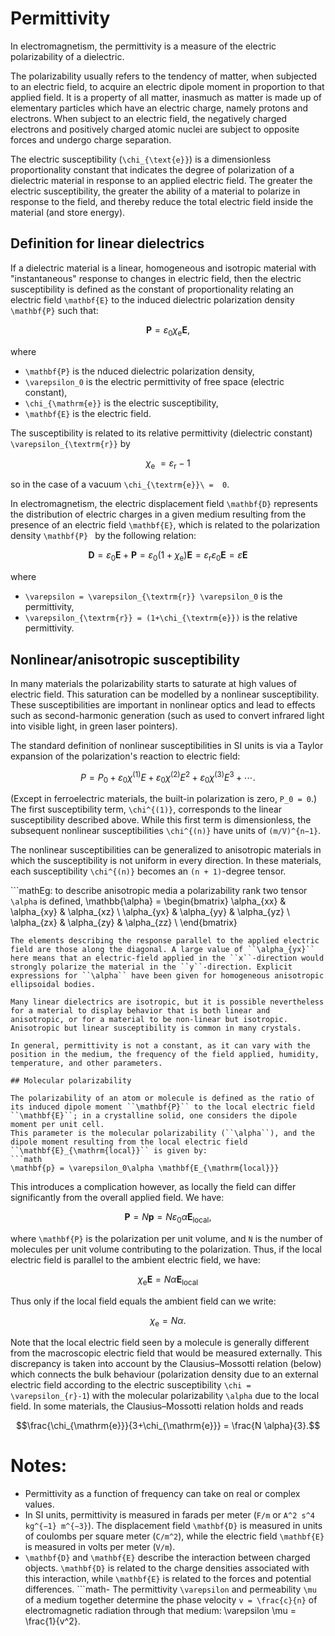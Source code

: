 # Permittivity

In electromagnetism, the permittivity is a measure of the electric polarizability of a dielectric.

The polarizability usually refers to the tendency of matter, when subjected to an electric field, to acquire an electric dipole moment in proportion to that applied field. It is a property of all matter, inasmuch as matter is made up of elementary particles which have an electric charge, namely protons and electrons. When subject to an electric field, the negatively charged electrons and positively charged atomic nuclei are subject to opposite forces and undergo charge separation.

The electric susceptibility (``\chi_{\text{e}}``) is a dimensionless proportionality constant that indicates the degree of polarization of a dielectric material in response to an applied electric field. The greater the electric susceptibility, the greater the ability of a material to polarize in response to the field, and thereby reduce the total electric field inside the material (and store energy).

## Definition for linear dielectrics

If a dielectric material is a linear, homogeneous and isotropic material with "instantaneous" response to changes in electric field, then the electric susceptibility is defined as the constant of proportionality relating an electric field ``\mathbf{E}`` to the induced dielectric polarization density ``\mathbf{P}`` such that:
```math
\mathbf{P} = \varepsilon_0 \chi_{\mathrm{e}} \mathbf{E},
```

where
- ``\mathbf{P}`` is the nduced dielectric polarization density,
- ``\varepsilon_0`` is the electric permittivity of free space (electric constant),
- ``\chi_{\mathrm{e}}`` is the electric susceptibility,
- ``\mathbf{E}`` is the electric field.


The susceptibility is related to its relative permittivity (dielectric constant) ``\varepsilon_{\textrm{r}}`` by
```math
\chi_{\text{e}}\ = \varepsilon_{\textrm{r}} - 1
```

so in the case of a vacuum ``\chi_{\textrm{e}}\ =  0``.


In electromagnetism, the electric displacement field ``\mathbf{D}`` represents the distribution of electric charges in a given medium resulting from the presence of an electric field ``\mathbf{E}``, which is related to the polarization density ``\mathbf{P} `` by the following relation:
```math
\mathbf{D} = \varepsilon_0\mathbf{E} + \mathbf{P} = \varepsilon_0 (1 + \chi_{\textrm{e}}) \mathbf{E} = \varepsilon_{\textrm{r}} \varepsilon_0 \mathbf{E} = \varepsilon\mathbf{E}
```

where
- ``\varepsilon = \varepsilon_{\textrm{r}} \varepsilon_0`` is the permittivity,
- ``\varepsilon_{\textrm{r}} = (1+\chi_{\textrm{e}})``  is the relative permittivity.

## Nonlinear/anisotropic susceptibility

In many materials the polarizability starts to saturate at high values of electric field. This saturation can be modelled by a nonlinear susceptibility. These susceptibilities are important in nonlinear optics and lead to effects such as second-harmonic generation (such as used to convert infrared light into visible light, in green laser pointers).

The standard definition of nonlinear susceptibilities in SI units is via a Taylor expansion of the polarization's reaction to electric field:
```math
 P = P_0 + \varepsilon_0 \chi^{(1)} E + \varepsilon_0 \chi^{(2)} E^2 + \varepsilon_0 \chi^{(3)} E^3 + \cdots.
 ```

(Except in ferroelectric materials, the built-in polarization is zero, ``P_0 = 0``.)
The first susceptibility term, ``\chi^{(1)}``, corresponds to the linear susceptibility described above. While this first term is dimensionless, the subsequent nonlinear susceptibilities ``\chi^{(n)}`` have units of ``(m/V)^{n−1}``.

The nonlinear susceptibilities can be generalized to anisotropic materials in which the susceptibility is not uniform in every direction.
In these materials, each susceptibility ``\chi^{(n)}`` becomes an ``(n + 1)``-degree tensor.

```mathEg: to describe anisotropic media a polarizability rank two tensor ``\alpha`` is defined,
\mathbb{\alpha} =
\begin{bmatrix}
\alpha_{xx} & \alpha_{xy} & \alpha_{xz} \\
\alpha_{yx} & \alpha_{yy} & \alpha_{yz} \\
\alpha_{zx} & \alpha_{zy} & \alpha_{zz} \\
\end{bmatrix}
```
The elements describing the response parallel to the applied electric field are those along the diagonal. A large value of ``\alpha_{yx}`` here means that an electric-field applied in the ``x``-direction would strongly polarize the material in the ``y``-direction. Explicit expressions for ``\alpha`` have been given for homogeneous anisotropic ellipsoidal bodies.

Many linear dielectrics are isotropic, but it is possible nevertheless for a material to display behavior that is both linear and anisotropic, or for a material to be non-linear but isotropic.
Anisotropic but linear susceptibility is common in many crystals.

In general, permittivity is not a constant, as it can vary with the position in the medium, the frequency of the field applied, humidity, temperature, and other parameters.

## Molecular polarizability

The polarizability of an atom or molecule is defined as the ratio of its induced dipole moment ``\mathbf{P}`` to the local electric field ``\mathbf{E}``; in a crystalline solid, one considers the dipole moment per unit cell.
This parameter is the molecular polarizability (``\alpha``), and the dipole moment resulting from the local electric field ``\mathbf{E}_{\mathrm{local}}`` is given by:
```math
\mathbf{p} = \varepsilon_0\alpha \mathbf{E_{\mathrm{local}}}
```

This introduces a complication however, as locally the field can differ significantly from the overall applied field. We have:
```math
\mathbf{P} = N \mathbf{p} = N \varepsilon_0 \alpha \mathbf{E}_\mathrm{local},
```

where ``\mathbf{P}`` is the polarization per unit volume, and ``N`` is the number of molecules per unit volume contributing to the polarization. Thus, if the local electric field is parallel to the ambient electric field, we have:
```math
\chi_{\mathrm{e}} \mathbf{E} = N \alpha \mathbf{E}_{\mathrm{local}}
```

Thus only if the local field equals the ambient field can we write:
```math
\chi_{\mathrm{e}} =  N \alpha.
```


Note that the local electric field seen by a molecule is generally different from the macroscopic electric field that would be measured externally.
This discrepancy is taken into account by the Clausius–Mossotti relation (below) which connects the bulk behaviour (polarization density due to an external electric field according to the electric susceptibility ``\chi = \varepsilon_{r}-1``) with the molecular polarizability ``\alpha`` due to the local field. In some materials, the Clausius–Mossotti relation holds and reads
```math
\frac{\chi_{\mathrm{e}}}{3+\chi_{\mathrm{e}}} =  \frac{N \alpha}{3}.
```


# Notes:

- Permittivity as a function of frequency can take on real or complex values.
- In SI units, permittivity is measured in farads per meter (``F/m`` or ``A^2 s^4 kg^{−1} m^{−3}``). The displacement field ``\mathbf{D}`` is measured in units of coulombs per square meter (``C/m^2``), while the electric field ``\mathbf{E}`` is measured in volts per meter (``V/m``).
- ``\mathbf{D}`` and ``\mathbf{E}`` describe the interaction between charged objects. ``\mathbf{D}`` is related to the charge densities associated with this interaction, while ``\mathbf{E}`` is related to the forces and potential differences.
```math- The permittivity ``\varepsilon`` and permeability ``\mu`` of a medium together determine the phase velocity ``v = \frac{c}{n}`` of electromagnetic radiation through that medium:
\varepsilon \mu = \frac{1}{v^2}.
```
